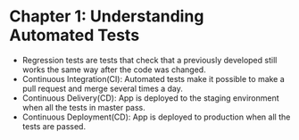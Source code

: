 # Chapter 1: Understanding Automated Tests

* Regression tests are tests that check that a previously developed still works the same way after the code was changed.
* Continuous Integration(CI): Automated tests make it possible to make a pull request and merge several times a day.
* Continuous Delivery(CD): App is deployed to the staging environment when all the tests in master pass.
* Continuous Deployment(CD): App is deployed to production when all the tests are passed.